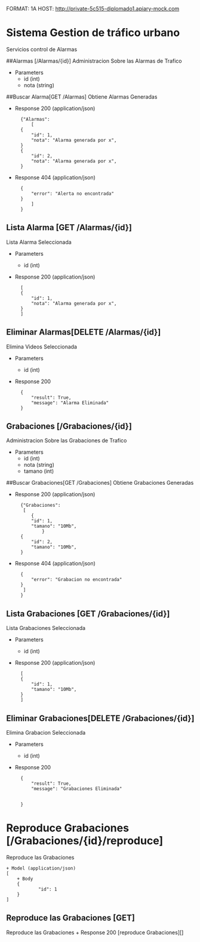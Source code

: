 FORMAT: 1A
HOST: http://private-5c515-diplomado1.apiary-mock.com

# Sistema Gestion de tráfico urbano
Servicios control de Alarmas

##Alarmas [/Alarmas/{id}]
Administracion Sobre las Alarmas de Trafico

+ Parameters
    + id (int)
    + nota (string)

##Buscar Alarma[GET /Alarmas]
Obtiene Alarmas Generadas

+ Response 200 (application/json)

        {"Alarmas":
            [
        {
            "id": 1,
            "nota": "Alarma generada por x",
        }
        {
            "id": 2,
            "nota": "Alarma generada por x",
        }
+ Response 404 (application/json)

        { 
            "error": "Alerta no encontrada" 
        }
            ]
        }

## Lista Alarma [GET /Alarmas/{id}]
Lista Alarma Seleccionada

+ Parameters
    + id (int)

+ Response 200 (application/json)

        [
        {
            "id": 1,
            "nota": "Alarma generada por x",
        }
        ]

## Eliminar Alarmas[DELETE /Alarmas/{id}]
Elimina Videos Seleccionada

+ Parameters
    + id (int)
   
+ Response 200
    
        {
            "result": True,
            "message": "Alarma Eliminada"
        }
   

## Grabaciones [/Grabaciones/{id}]
Administracion Sobre las Grabaciones de Trafico

+ Parameters
    + id (int)
    + nota (string)
    + tamano (int)


##Buscar Grabaciones[GET /Grabaciones]
Obtiene Grabaciones Generadas

+ Response 200 (application/json)

        {"Grabaciones":
         [
            {
            "id": 1,
            "tamano": "10Mb",
                }
        {
            "id": 2,
            "tamano": "10Mb",
        }
+ Response 404 (application/json)

        { 
            "error": "Grabacion no encontrada" 
        }
         ]
        }


## Lista Grabaciones [GET /Grabaciones/{id}]
Lista Grabaciones Seleccionada

+ Parameters
    + id (int)

+ Response 200 (application/json)

        [
        {
            "id": 1,
            "tamano": "10Mb", 
        }
        ]

## Eliminar Grabaciones[DELETE /Grabaciones/{id}]
Elimina Grabacion Seleccionada

+ Parameters
    + id (int)
   
+ Response 200
    
        {
            "result": True,
            "message": "Grabaciones Eliminada"
       

        }

# Reproduce Grabaciones [/Grabaciones/{id}/reproduce]
Reproduce las Grabaciones

    + Model (application/json)
    [
        + Body 
        { 
                "id": 1 
        }
    ]

## Reproduce las Grabaciones [GET]
Reproduce las Grabaciones
    + Response 200
           [reproduce Grabaciones][]

